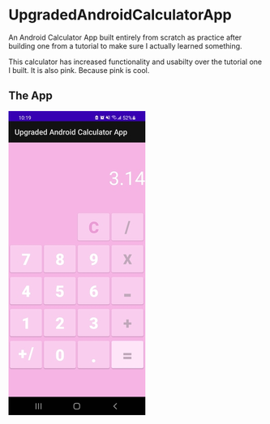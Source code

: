 # UpgradedAndroidCalculatorApp
 An Android Calculator App built entirely from scratch as practice after building one from a tutorial to make sure I actually learned something.
 
 This calculator has increased functionality and usabilty over the tutorial one I built. It is also pink. Because pink is cool.
 
 ## The App
 ![](https://github.com/KrisAirdancer/UpgradedAndroidCalculatorApp/blob/main/Project%20Photos/Screenshot%20of%20App%20Quarter%20Size.jpg)
